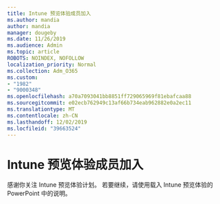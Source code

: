 ```yaml
---
title: Intune 预览体验成员加入
ms.author: mandia
author: mandia
manager: dougeby
ms.date: 11/26/2019
ms.audience: Admin
ms.topic: article
ROBOTS: NOINDEX, NOFOLLOW
localization_priority: Normal
ms.collection: Adm_O365
ms.custom:
- "1982"
- "9000348"
ms.openlocfilehash: a70a7093041bb8851ff729065969f81ebafcaa88
ms.sourcegitcommit: e02ecb762949c13af66b734eab962882e0a2ec11
ms.translationtype: MT
ms.contentlocale: zh-CN
ms.lasthandoff: 12/02/2019
ms.locfileid: "39663524"
---
```

# <a name="intune-insiders-onboarding"></a>Intune 预览体验成员加入

感谢你关注 Intune 预览体验计划。 若要继续，请使用载入 Intune 预览体验的 PowerPoint 中的说明。
